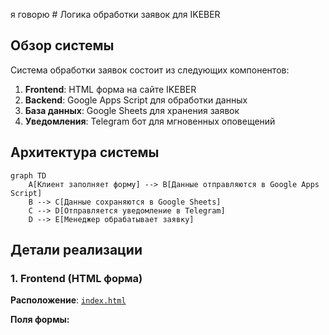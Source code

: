 
я говорю # Логика обработки заявок для IKEBER

## Обзор системы

Система обработки заявок состоит из следующих компонентов:

1. **Frontend**: HTML форма на сайте IKEBER
2. **Backend**: Google Apps Script для обработки данных
3. **База данных**: Google Sheets для хранения заявок
4. **Уведомления**: Telegram бот для мгновенных оповещений

## Архитектура системы

```mermaid
graph TD
    A[Клиент заполняет форму] --> B[Данные отправляются в Google Apps Script]
    B --> C[Данные сохраняются в Google Sheets]
    C --> D[Отправляется уведомление в Telegram]
    D --> E[Менеджер обрабатывает заявку]
```

## Детали реализации

### 1. Frontend (HTML форма)

**Расположение**: [`index.html`](index.html:597-671)

**Поля формы:**
